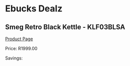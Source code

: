
# Ebucks Dealz
## Smeg Retro Black Kettle - KLF03BLSA
[Product Page](https://www.ebucks.com/web/shop/productSelected.do?prodId=1231079430&catId=1196428103)

Price: R1999.00

Savings: 


	